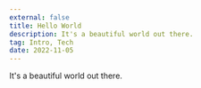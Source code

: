 ```yaml
---
external: false
title: Hello World
description: It's a beautiful world out there.
tag: Intro, Tech
date: 2022-11-05
---
```


It's a beautiful world out there.
